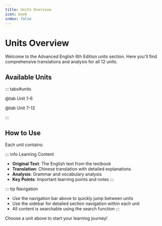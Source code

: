 ```yaml
---
title: Units Overview
icon: book
index: false
---
```


# Units Overview

Welcome to the Advanced English 6th Edition units section. Here you'll find comprehensive translations and analysis for all 12 units.

## Available Units

::: tabs#units

@tab Unit 1-6

<VPCard
  title="Unit 1 - If Only / Next Time"
  desc="Translation and analysis of Unit 1"
  link="/units/unit1/"
  logo="/icons/unit1.png"
/>

<VPCard
  title="Unit 2"
  desc="Translation and analysis of Unit 2"
  link="/units/unit2/"
  logo="/icons/unit2.png"
/>

<VPCard
  title="Unit 3"
  desc="Translation and analysis of Unit 3"
  link="/units/unit3/"
  logo="/icons/unit3.png"
/>

<VPCard
  title="Unit 4"
  desc="Translation and analysis of Unit 4"
  link="/units/unit4/"
  logo="/icons/unit4.png"
/>

<VPCard
  title="Unit 5"
  desc="Translation and analysis of Unit 5"
  link="/units/unit5/"
  logo="/icons/unit5.png"
/>

<VPCard
  title="Unit 6"
  desc="Translation and analysis of Unit 6"
  link="/units/unit6/"
  logo="/icons/unit6.png"
/>

@tab Unit 7-12

<VPCard
  title="Unit 7"
  desc="Translation and analysis of Unit 7"
  link="/units/unit7/"
  logo="/icons/unit7.png"
/>

<VPCard
  title="Unit 8"
  desc="Translation and analysis of Unit 8"
  link="/units/unit8/"
  logo="/icons/unit8.png"
/>

<VPCard
  title="Unit 9"
  desc="Translation and analysis of Unit 9"
  link="/units/unit9/"
  logo="/icons/unit9.png"
/>

<VPCard
  title="Unit 10"
  desc="Translation and analysis of Unit 10"
  link="/units/unit10/"
  logo="/icons/unit10.png"
/>

<VPCard
  title="Unit 11"
  desc="Translation and analysis of Unit 11"
  link="/units/unit11/"
  logo="/icons/unit11.png"
/>

<VPCard
  title="Unit 12"
  desc="Translation and analysis of Unit 12"
  link="/units/unit12/"
  logo="/icons/unit12.png"
/>

:::

## How to Use

Each unit contains:

::: info Learning Content
- **Original Text**: The English text from the textbook
- **Translation**: Chinese translation with detailed explanations  
- **Analysis**: Grammar and vocabulary analysis
- **Key Points**: Important learning points and notes
:::

::: tip Navigation
- Use the navigation bar above to quickly jump between units
- Use the sidebar for detailed section navigation within each unit
- All content is searchable using the search function
:::

Choose a unit above to start your learning journey! 